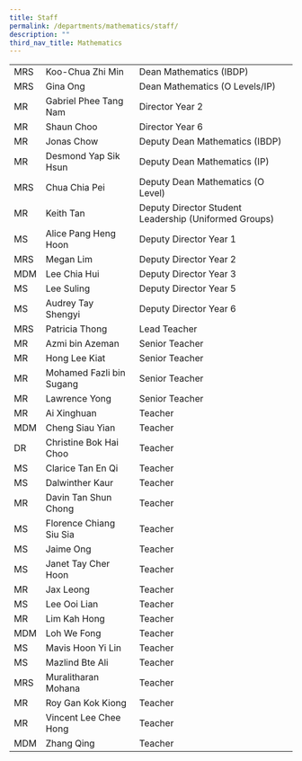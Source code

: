 ```yaml
---
title: Staff
permalink: /departments/mathematics/staff/
description: ""
third_nav_title: Mathematics
---
```

|     |                          |                                                       |
|-----|--------------------------|-------------------------------------------------------|
| MRS | Koo-Chua Zhi Min         | Dean Mathematics (IBDP)                               |
| MRS | Gina Ong                 | Dean Mathematics (O Levels/IP)                        |
| MR  | Gabriel Phee Tang Nam    | Director Year 2                                       |
| MR  | Shaun Choo               | Director Year 6                                       |
| MR  | Jonas Chow               | Deputy Dean Mathematics (IBDP)                        |
| MR  | Desmond Yap Sik Hsun     | Deputy Dean Mathematics (IP)                          |
| MRS | Chua Chia Pei            | Deputy Dean Mathematics (O Level)                     |
| MR  | Keith Tan                | Deputy Director Student Leadership (Uniformed Groups) |
| MS  | Alice Pang Heng Hoon     | Deputy Director Year 1                                |
| MRS | Megan Lim                | Deputy Director Year 2                                |
| MDM | Lee Chia Hui             | Deputy Director Year 3                                |
| MS  | Lee Suling               | Deputy Director Year 5                                |
| MS  | Audrey Tay Shengyi       | Deputy Director Year 6                                |
| MRS | Patricia Thong           | Lead Teacher                                          |
| MR  | Azmi bin Azeman          | Senior Teacher                                        |
| MR  | Hong Lee Kiat            | Senior Teacher                                        |
| MR  | Mohamed Fazli bin Sugang | Senior Teacher                                        |
| MR  | Lawrence Yong            | Senior Teacher                                        |
| MR  | Ai Xinghuan              | Teacher                                               |
| MDM | Cheng Siau Yian          | Teacher                                               |
| DR  | Christine Bok Hai Choo   | Teacher                                               |
| MS  | Clarice Tan En Qi        | Teacher                                               |
| MS  | Dalwinther Kaur          | Teacher                                               |
| MR  | Davin Tan Shun Chong     | Teacher                                               |
| MS  | Florence Chiang Siu Sia  | Teacher                                               |
| MS  | Jaime Ong                | Teacher                                               |
| MS  | Janet Tay Cher Hoon      | Teacher                                               |
| MR  | Jax Leong                | Teacher                                               |
| MS  | Lee Ooi Lian             | Teacher                                               |
| MR  | Lim Kah Hong             | Teacher                                               |
| MDM | Loh We Fong              | Teacher                                               |
| MS  | Mavis Hoon Yi Lin        | Teacher                                               |
| MS  | Mazlind Bte Ali          | Teacher                                               |
| MRS | Muralitharan Mohana      | Teacher                                               |
| MR  | Roy Gan Kok Kiong        | Teacher                                               |
| MR  | Vincent Lee Chee Hong    | Teacher                                               |
| MDM | Zhang Qing               | Teacher                                               |